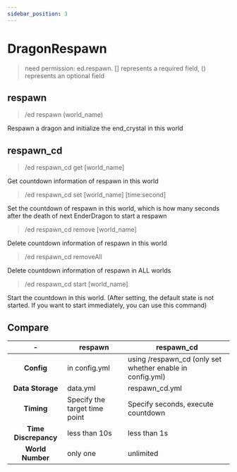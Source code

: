 ```yaml
---
sidebar_position: 3
---
```


# DragonRespawn
> need permission: ed.respawn. [] represents a required field, () represents an optional field

## respawn
> /ed respawn (world_name)

Respawn a dragon and initialize the end_crystal in this world

## respawn_cd
> /ed respawn_cd get [world_name]

Get countdown information of respawn in this world
> /ed respawn_cd set [world_name] [time:second]

Set the countdown of respawn in this world, which is how many seconds after the death of next EnderDragon to start a respawn
> /ed respawn_cd remove [world_name]

Delete countdown information of respawn in this world
> /ed respawn_cd removeAll

Delete countdown information of respawn in ALL worlds
> /ed respawn_cd start [world_name]

Start the countdown in this world. 
(After setting, the default state is not started. If you want to start immediately, you can use this command)

## Compare
| - | respawn | respawn_cd |
| :----: | ---- | ---- |
| **Config** | in config.yml | using /respawn_cd (only set whether enable in config.yml) |
| **Data Storage** | data.yml | respawn_cd.yml |
| **Timing** | Specify the target time point | Specify seconds, execute countdown |
| **Time Discrepancy** | less than 10s | less than 1s |
| **World Number** | only one | unlimited |

